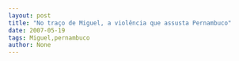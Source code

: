 ```yaml
---
layout: post
title: "No traço de Miguel, a violência que assusta Pernambuco"
date: 2007-05-19
tags: Miguel,pernambuco
author: None
---
```

 